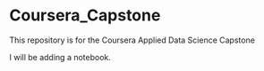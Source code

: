 # Coursera_Capstone
This repository is for the Coursera Applied Data Science Capstone

I will be adding a notebook.
